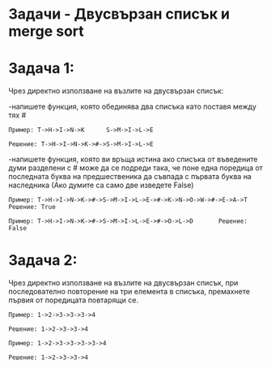# Задачи - Двусвързан списък и merge sort

Задача 1:
=
Чрез директно използване на възлите на двусвързан списък:

-напишете функция, която обединява два списъка като поставя между тях #
```
Пример: T->H->I->N->K      S->M->I->L->E

Решение: T->H->I->N->K->#->S->M->I->L->E
```

-напишете функция, която ви връща истина ако списъка от въведените думи разделени с # може да се подреди така, че поне една поредица от последната буква на предшественика да съвпада с първата буква на наследника (Ако думите са само две изведете False)
```
Пример: T->H->I->N->K->#->S->M->I->L->E->#->K->N->O->W->#->E->A->T     Решение: True

Пример: T->H->I->N->K->#->S->M->I->L->E->#->O->L->D       Решение: False
```

Задача 2:
=
Чрез директно използване на възлите на двусвързан списък, при последователно повторение на три елемента в списъка, премахнете първия от поредицата повтарящи се.

```
Пример: 1->2->3->3->3->4

Решение: 1->2->3->3->4

Пример: 1->2->3->3->3->3->4

Решение: 1->2->3->3->4 
```

